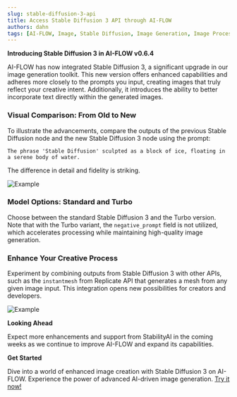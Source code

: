 ```yaml
---
slug: stable-diffusion-3-api
title: Access Stable Diffusion 3 API through AI-FLOW
authors: dahn
tags: [AI-FLOW, Image, Stable Diffusion, Image Generation, Image Processing]
---
```


<head>
  <meta name="description" content="Discover AI-FLOW v0.6.4 with Stable Diffusion 3. Create detailed images that match your prompts and explore new creative possibilities. Try it now!"/>
  <meta name="twitter:card" content="summary_large_image"/>
  <meta name="twitter:title" content="Stable Diffusion 3 now available in AI-FLOW" /> 
  <meta name="twitter:description" content="AI-FLOW has now integrated Stable Diffusion 3, a significant upgrade in our image generation toolkit." />
  <meta name="twitter:creator" content="@AIFlowApp"/>
  <meta name="twitter:image" content="https://docs.ai-flow.net/img/blog-card-images/blog-sd3.png"/>
  <meta name="twitter:image:alt" content="AI-FLOW has now integrated Stable Diffusion 3, a significant upgrade in our image generation toolkit."/>
  <meta property="og:image" content="https://docs.ai-flow.net/img/blog-card-images/blog-sd3.png" data-rh="true"/>
</head>

**Introducing Stable Diffusion 3 in AI-FLOW v0.6.4**

AI-FLOW has now integrated Stable Diffusion 3, a significant upgrade in our image generation toolkit. This new version offers enhanced capabilities and adheres more closely to the prompts you input, creating images that truly reflect your creative intent. Additionally, it introduces the ability to better incorporate text directly within the generated images.

### Visual Comparison: From Old to New

To illustrate the advancements, compare the outputs of the previous Stable Diffusion node and the new Stable Diffusion 3 node using the prompt:

`The phrase 'Stable Diffusion' sculpted as a block of ice, floating in a serene body of water.`

The difference in detail and fidelity is striking.

![Example](/img/blog-images/stable-diffusion-3-api-1.png)

### Model Options: Standard and Turbo

Choose between the standard Stable Diffusion 3 and the Turbo version. Note that with the Turbo variant, the `negative_prompt` field is not utilized, which accelerates processing while maintaining high-quality image generation.

### Enhance Your Creative Process

Experiment by combining outputs from Stable Diffusion 3 with other APIs, such as the `instantmesh` from Replicate API that generates a mesh from any given image input. This integration opens new possibilities for creators and developers.

![Example](/img/blog-images/stable-diffusion-3-api-2.png)

**Looking Ahead**

Expect more enhancements and support from StabilityAI in the coming weeks as we continue to improve AI-FLOW and expand its capabilities.

**Get Started**

Dive into a world of enhanced image creation with Stable Diffusion 3 on AI-FLOW. Experience the power of advanced AI-driven image generation. [Try it now!](https://app.ai-flow.net)
